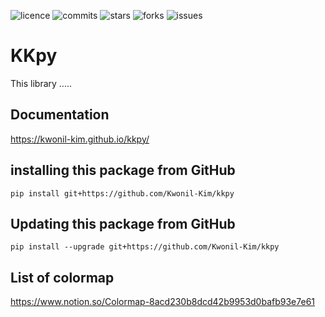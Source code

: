 ![licence](https://img.shields.io/github/license/Kwonil-Kim/kkpy)
![commits](https://img.shields.io/github/last-commit/Kwonil-Kim/kkpy)
![stars](https://img.shields.io/github/stars/Kwonil-Kim/kkpy)
![forks](https://img.shields.io/github/forks/Kwonil-Kim/kkpy)
![issues](https://img.shields.io/github/issues/Kwonil-Kim/kkpy)

# KKpy
This library .....

## Documentation
https://kwonil-kim.github.io/kkpy/

## installing this package from GitHub
`pip install git+https://github.com/Kwonil-Kim/kkpy`

## Updating this package from GitHub
`pip install --upgrade git+https://github.com/Kwonil-Kim/kkpy`

## List of colormap
https://www.notion.so/Colormap-8acd230b8dcd42b9953d0bafb93e7e61

